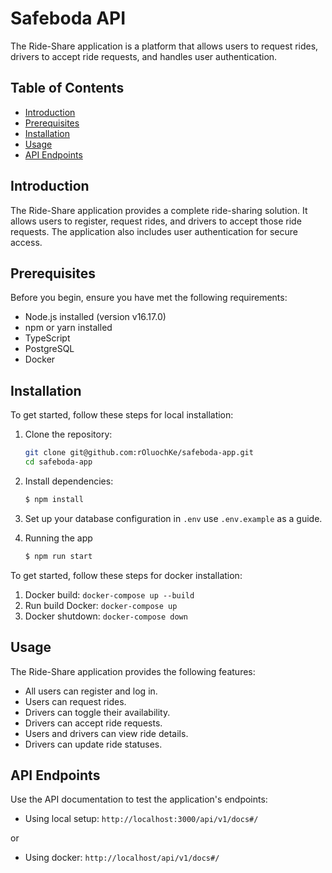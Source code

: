 # Safeboda API

The Ride-Share application is a platform that allows users to request rides, drivers to accept ride requests, and handles user authentication.

## Table of Contents

- [Introduction](#introduction)
- [Prerequisites](#prerequisites)
- [Installation](#installation)
- [Usage](#usage)
- [API Endpoints](#api-endpoints)

## Introduction

The Ride-Share application provides a complete ride-sharing solution. It allows users to register, request rides, and drivers to accept those ride requests. The application also includes user authentication for secure access.

## Prerequisites

Before you begin, ensure you have met the following requirements:

- Node.js installed (version v16.17.0)
- npm or yarn installed
- TypeScript
- PostgreSQL
- Docker

## Installation

To get started, follow these steps for local installation:

1. Clone the repository:

   ```bash
   git clone git@github.com:rOluochKe/safeboda-app.git
   cd safeboda-app
   ```

2. Install dependencies:

   ```bash
   $ npm install
   ```

3. Set up your database configuration in `.env` use `.env.example` as a guide.

4. Running the app

   ```bash
   $ npm run start
   ```

To get started, follow these steps for docker installation:

1. Docker build: `docker-compose up --build`
2. Run build Docker: `docker-compose up`
3. Docker shutdown: `docker-compose down`

## Usage

The Ride-Share application provides the following features:

- All users can register and log in.
- Users can request rides.
- Drivers can toggle their availability.
- Drivers can accept ride requests.
- Users and drivers can view ride details.
- Drivers can update ride statuses.

## API Endpoints

Use the API documentation to test the application's endpoints:

- Using local setup: `http://localhost:3000/api/v1/docs#/`

or

- Using docker: `http://localhost/api/v1/docs#/`
